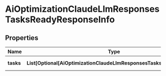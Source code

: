# AiOptimizationClaudeLlmResponsesTasksReadyResponseInfo


## Properties

| Name | Type | Description | Notes |
|------------ | ------------- | ------------- | -------------|
**tasks** | **List[Optional[AiOptimizationClaudeLlmResponsesTasksReadyTaskInfo]]** | array of tasks |[optional]|